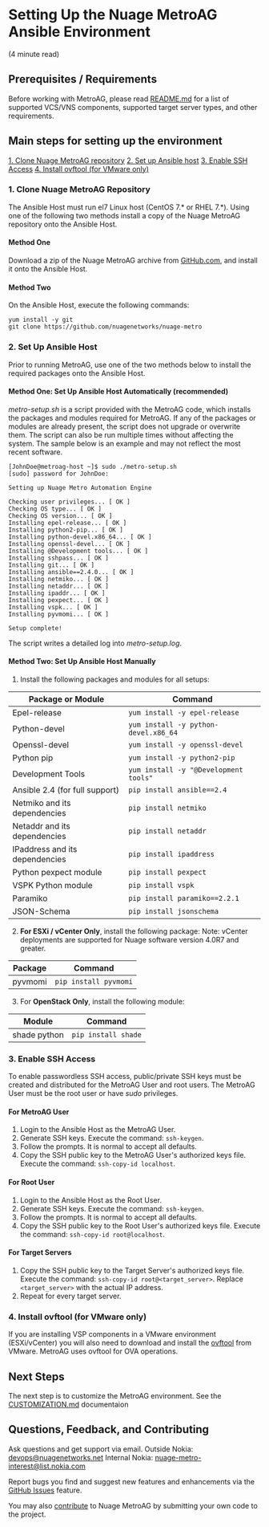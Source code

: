 # Setting Up the Nuage MetroAG Ansible Environment
(4 minute read)

## Prerequisites / Requirements
Before working with MetroAG, please read [README.md](/README.md) for a list of supported VCS/VNS components, supported target server types, and other requirements.

## Main steps for setting up the environment
[1. Clone Nuage MetroAG repository](#1-clone-nuage-metroag-repository)
[2. Set up Ansible host](#2-set-up-ansible-host)
[3. Enable SSH Access](#3-enable-ssh-access)
[4. Install ovftool (for VMware only)](#4-install-ovftool-for-vmware-only)

### 1. Clone Nuage MetroAG Repository
The Ansible Host must run el7 Linux host (CentOS 7.* or RHEL 7.*). Using one of the following two methods install a copy of the Nuage MetroAG repository onto the Ansible Host.
#### Method One
Download a zip of the Nuage MetroAG archive from [GitHub.com](https://github.com/nuagenetworks/nuage-metro), and install it onto the Ansible Host.

#### Method Two
On the Ansible Host, execute the following commands:
```
yum install -y git
git clone https://github.com/nuagenetworks/nuage-metro
```
### 2. Set Up Ansible Host
Prior to running MetroAG, use one of the two methods below to install the required packages onto the Ansible Host.

#### Method One: Set Up Ansible Host Automatically (recommended)
*metro-setup.sh* is a script provided with the MetroAG code, which installs the packages and modules required for MetroAG. If any of the packages or modules are already present, the script does not upgrade or overwrite them. The script can also be run multiple times without affecting the system. The sample below is an example and may not reflect the most recent software.
```
[JohnDoe@metroag-host ~]$ sudo ./metro-setup.sh
[sudo] password for JohnDoe:

Setting up Nuage Metro Automation Engine

Checking user privileges... [ OK ]
Checking OS type... [ OK ]
Checking OS version... [ OK ]
Installing epel-release... [ OK ]
Installing python2-pip... [ OK ]
Installing python-devel.x86_64... [ OK ]
Installing openssl-devel... [ OK ]
Installing @Development tools... [ OK ]
Installing sshpass... [ OK ]
Installing git... [ OK ]
Installing ansible==2.4.0... [ OK ]
Installing netmiko... [ OK ]
Installing netaddr... [ OK ]
Installing ipaddr... [ OK ]
Installing pexpect... [ OK ]
Installing vspk... [ OK ]
Installing pyvmomi... [ OK ]

Setup complete!
```
The script writes a detailed log into *metro-setup.log*.

#### Method Two: Set Up Ansible Host Manually
1. Install the following packages and modules for all setups:

Package or Module | Command
------- | --------
Epel-release | `yum install -y epel-release`
Python-devel | `yum install -y python-devel.x86_64`
Openssl-devel | `yum install -y openssl-devel`
Python pip | `yum install -y python2-pip `
Development Tools | `yum install -y "@Development tools"`
Ansible 2.4 (for full support) | `pip install ansible==2.4`
Netmiko and its dependencies | `pip install netmiko`
Netaddr and its dependencies | `pip install netaddr`
IPaddress and its dependencies | `pip install ipaddress`
Python pexpect module | `pip install pexpect`
VSPK Python module | `pip install vspk`
Paramiko | `pip install paramiko==2.2.1`
JSON-Schema | `pip install jsonschema`

2. **For ESXi / vCenter Only**, install the following package:
 Note: vCenter deployments are supported for Nuage software version 4.0R7 and greater.

Package | Command
 -----| ------
 pyvmomi | `pip install pyvmomi`


3. For **OpenStack Only**, install the following module:

Module | Command
 -----| ------
 shade python | `pip install shade`

### 3. Enable SSH Access
To enable passwordless SSH access, public/private SSH keys must be created and distributed for the MetroAG User and root users. The MetroAG User must be the root user or have *sudo* privileges.
#### For MetroAG User
1. Login to the Ansible Host as the MetroAG User.
2. Generate SSH keys.
   Execute the command: `ssh-keygen`.
3. Follow the prompts. It is normal to accept all defaults.
4. Copy the SSH public key to the MetroAG User's authorized keys file.
   Execute the command: `ssh-copy-id localhost`.
#### For Root User
1. Login to the Ansible Host as the Root User.
2. Generate SSH keys.
   Execute the command: `ssh-keygen`.
3. Follow the prompts. It is normal to accept all defaults.
4. Copy the SSH public key to the Root User's authorized keys file.
   Execute the command: `ssh-copy-id root@localhost`.
#### For Target Servers
1. Copy the SSH public key to the Target Server's authorized keys file.
   Execute the command: `ssh-copy-id root@<target_server>`. Replace `<target_server>` with the actual IP address.
2. Repeat for every target server.

### 4. Install ovftool (for VMware only)
 If you are installing VSP components in a VMware environment (ESXi/vCenter) you will also need to download and install the [ovftool](https://www.vmware.com/support/developer/ovf/) from VMware. MetroAG uses ovftool for OVA operations.

## Next Steps
The next step is to customize the MetroAG environment. See the [CUSTOMIZATION.md](CUSTOMIZATION.md) documentaion

## Questions, Feedback, and Contributing
Ask questions and get support via email.
  Outside Nokia: [devops@nuagenetworks.net](mailto:deveops@nuagenetworks.net "send email to nuage-metro project")
  Internal Nokia: [nuage-metro-interest@list.nokia.com](mailto:nuage-metro-interest@list.nokia.com "send email to nuage-metro project")

Report bugs you find and suggest new features and enhancements via the [GitHub Issues](https://github.com/nuagenetworks/nuage-metro/issues "nuage-metro issues") feature.

You may also [contribute](../CONTRIBUTING.md) to Nuage MetroAG by submitting your own code to the project.

